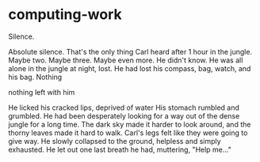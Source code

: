 # computing-work
Silence. 

Absolute silence.
That's the only thing Carl heard after 1 hour in the jungle.
Maybe two. Maybe three. Maybe even more. He didn't know.
He was all alone in the jungle at night, lost. He had lost his compass, bag, watch, and his bag. Nothing

nothing left with him 

He licked his cracked lips, deprived of water
His stomach rumbled and grumbled.
He had been desperately looking for a way out of the dense jungle for a long time.
The dark sky made it harder to look around, and the thorny leaves made it hard to walk.
Carl's legs felt like they were going to give way.
He slowly collapsed to the ground, helpless and simply exhausted.
He let out one last breath he had, muttering, "Help me..."
